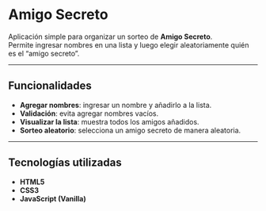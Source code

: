 # Amigo Secreto

Aplicación simple para organizar un sorteo de **Amigo Secreto**.  
Permite ingresar nombres en una lista y luego elegir aleatoriamente quién es el “amigo secreto”.

---

## Funcionalidades

- **Agregar nombres**: ingresar un nombre y añadirlo a la lista.  
- **Validación**: evita agregar nombres vacíos.  
- **Visualizar la lista**: muestra todos los amigos añadidos.  
- **Sorteo aleatorio**: selecciona un amigo secreto de manera aleatoria.  

---

## Tecnologías utilizadas

- **HTML5**  
- **CSS3**  
- **JavaScript (Vanilla)**  
